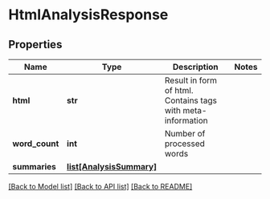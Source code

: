 # HtmlAnalysisResponse

## Properties
Name | Type | Description | Notes
------------ | ------------- | ------------- | -------------
**html** | **str** | Result in form of html. Contains tags with meta-information | 
**word_count** | **int** | Number of processed words | 
**summaries** | [**list[AnalysisSummary]**](AnalysisSummary.md) |  | 



[[Back to Model list]](../README.md#documentation-for-models) [[Back to API list]](../README.md#documentation-for-api-endpoints) [[Back to README]](../README.md)


